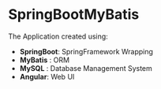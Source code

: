 # SpringBootMyBatis

The Application created using:

- **SpringBoot**: SpringFramework Wrapping
- **MyBatis** : ORM
- **MySQL** : Database Management System
- **Angular**: Web UI
